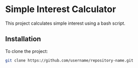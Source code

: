 # Simple Interest Calculator
This project calculates simple interest using a bash script.

## Installation
To clone the project:
```bash
git clone https://github.com/username/repository-name.git
